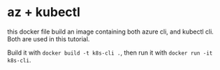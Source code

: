 # az + kubectl 

this docker file build an image containing both azure cli, and kubectl cli. Both are used in this tutorial.

Build it with `docker build -t k8s-cli .`, then run it with `docker run -it k8s-cli`.
